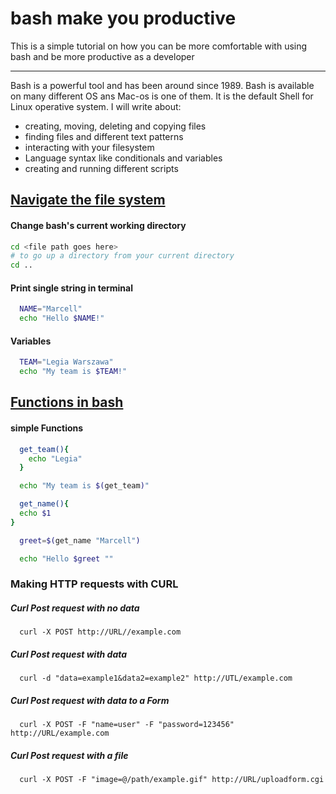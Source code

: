 # bash make you productive

This is a simple tutorial on how you can be more comfortable with using bash and be more productive as a developer

---

Bash is a powerful tool and has been around since 1989. Bash is available on many different OS ans Mac-os is one of them. It is the default Shell for Linux operative system.
I will write about:

- creating, moving, deleting and copying files
- finding files and different text patterns
- interacting with your filesystem
- Language syntax like conditionals and variables
- creating and running different scripts

## [Navigate the file system](https://swcarpentry.github.io/shell-novice/02-filedir/index.html)

#### Change bash's current working directory

```bash
cd <file path goes here>
# to go up a directory from your current directory
cd ..
```

#### Print single string in terminal

```bash
  NAME="Marcell"
  echo "Hello $NAME!"
```

#### Variables

```bash
  TEAM="Legia Warszawa"
  echo "My team is $TEAM!"
```

## [Functions in bash](https://devhints.io/bash)

#### simple Functions

```bash
  get_team(){
    echo "Legia"
  }

  echo "My team is $(get_team)"

  get_name(){
  echo $1
}

  greet=$(get_name "Marcell")

  echo "Hello $greet ""
```

### Making HTTP requests with CURL

##### Curl Post request with no data

```curl
  curl -X POST http://URL//example.com
```

##### Curl Post request with data

```curl
  curl -d "data=example1&data2=example2" http://UTL/example.com
```

##### Curl Post request with data to a Form

```curl
  curl -X POST -F "name=user" -F "password=123456" http://URL/example.com
```

##### Curl Post request with a file

```curl
  curl -X POST -F "image=@/path/example.gif" http://URL/uploadform.cgi
```
